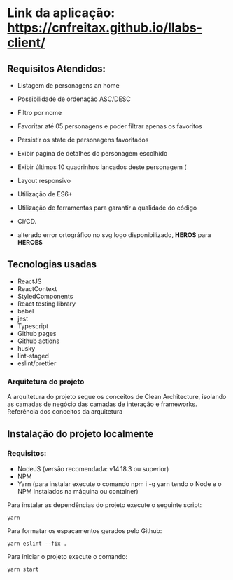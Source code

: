 # Link da aplicação: https://cnfreitax.github.io/llabs-client/

## Requisitos Atendidos:
- Listagem de personagens an home
- Possibilidade de ordenação ASC/DESC
- Filtro por nome
- Favoritar até 05 personagens e poder filtrar apenas os favoritos
- Persistir os state de personagens favoritados
- Exibir pagina de detalhes do personagem escolhido
- Exibir últimos 10 quadrinhos lançados deste personagem (
- Layout responsivo
- Utilização de ES6+
- Utilização de ferramentas para garantir a qualidade do código
- CI/CD.

- alterado error ortográfico no svg logo disponibilizado, **HEROS** para **HEROES**

## Tecnologias usadas
- ReactJS
- ReactContext
- StyledComponents
- React testing library
- babel
- jest
- Typescript
- Github pages
- Github actions
- husky
- lint-staged
- eslint/prettier

### Arquitetura do projeto
A arquitetura do projeto segue os conceitos de Clean Architecture, isolando as camadas de negócio das camadas de interação e frameworks. Referência dos conceitos da arquitetura

## Instalação do projeto localmente
### Requisitos:
- NodeJS (versão recomendada: v14.18.3 ou superior)
- NPM
- Yarn (para instalar execute o comando npm i -g yarn tendo o Node e o NPM instalados na máquina ou container)

Para instalar as dependências do projeto execute o seguinte script:
```
yarn
```
Para formatar os espaçamentos gerados pelo Github:
```
yarn eslint --fix .
```

Para iniciar o projeto execute o comando:
```
yarn start
```
